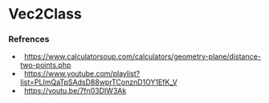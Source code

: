 # Vec2Class


### Refrences






-  &nbsp; https://www.calculatorsoup.com/calculators/geometry-plane/distance-two-points.php
-  &nbsp; https://www.youtube.com/playlist?list=PLImQaTpSAdsD88wprTConznD1OY1EfK_V
-  &nbsp; https://youtu.be/7fn03DIW3Ak
